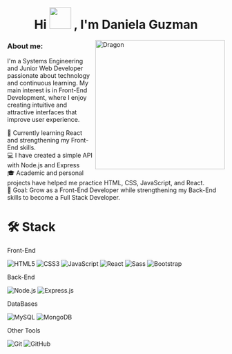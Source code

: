 <h1 align="center"><b>Hi <img src="https://media3.giphy.com/media/v1.Y2lkPTc5MGI3NjExaGl6MXB1M2o3NGRrZXZlcGl6cWQ4NTZxMDZndDdvcWd5aGVlZG1mZiZlcD12MV9pbnRlcm5hbF9naWZfYnlfaWQmY3Q9cw/1JSirM9CWto4poulJi/giphy.gif" width="50"> , I'm Daniela Guzman</b></h1>

<img align="right" width=300px alt="Dragon" src="https://media3.giphy.com/media/v1.Y2lkPTc5MGI3NjExMmVxYnpxZHoydW1renpocWEyZThraWo4aTlpMDY3MW9qMnR1anVlOCZlcD12MV9pbnRlcm5hbF9naWZfYnlfaWQmY3Q9cw/n7wONw420gA3UVUIMU/giphy.gif" />

<h3> About me: </h3>
<p> I'm a Systems Engineering and Junior Web Developer passionate about technology and continuous learning.  
My main interest is in Front-End Development, where I enjoy creating intuitive and attractive interfaces that improve user experience.</p>
  🌱 Currently learning React and strengthening my Front-End skills.</br>
  💻 I have created a simple API with Node.js and Express</br>
  🎓 Academic and personal projects have helped me practice HTML, CSS, JavaScript, and React.</br>
  🚀 Goal: Grow as a Front-End Developer while strengthening my Back-End skills to become a Full Stack Developer. 
  
<!-- STACK -->
<div width="100">
  <h1>🛠️ Stack</h1>
</div>

<div align="left">
  <p> Front-End </p>
  <img src="https://img.shields.io/badge/HTML5-E34F26?style=for-the-badge&logo=html5&logoColor=white" alt="HTML5"/>
  <img src="https://img.shields.io/badge/CSS3-1572B6?style=for-the-badge&logo=css3&logoColor=white" alt="CSS3"/>
  <img src="https://img.shields.io/badge/JavaScript-F7DF1E?style=for-the-badge&logo=javascript&logoColor=black" alt="JavaScript"/>
  <img src="https://img.shields.io/badge/React-20232A?style=for-the-badge&logo=react&logoColor=61DAFB" alt="React"/>
  <img src="https://img.shields.io/badge/Sass-CC6699?style=for-the-badge&logo=sass&logoColor=white" alt="Sass"/>
  <img src="https://img.shields.io/badge/Bootstrap-563D7C?style=for-the-badge&logo=bootstrap&logoColor=white" alt="Bootstrap"/>
</div>

<div align="left" >
  <p> Back-End </p>
  <img src="https://img.shields.io/badge/Node.js-43853D?style=for-the-badge&logo=node.js&logoColor=white" alt="Node.js"/>
  <img src="https://img.shields.io/badge/Express.js-404D59?style=for-the-badge" alt="Express.js"/>
</div>

<div align="left" >
  <p> DataBases </p>
  <img src="https://img.shields.io/badge/MySQL-4479A1?style=for-the-badge&logo=mysql&logoColor=white" alt="MySQL"/>
  <img src="https://img.shields.io/badge/MongoDB-4EA94B?style=for-the-badge&logo=mongodb&logoColor=white" alt="MongoDB"/>
</div>

<div align="left" >
  <p> Other Tools </p>
  <img src="https://img.shields.io/badge/Git-F05032?style=for-the-badge&logo=git&logoColor=white" alt="Git"/>
  <img src="https://img.shields.io/badge/GitHub-181717?style=for-the-badge&logo=github&logoColor=white" alt="GitHub"/>
</div>
